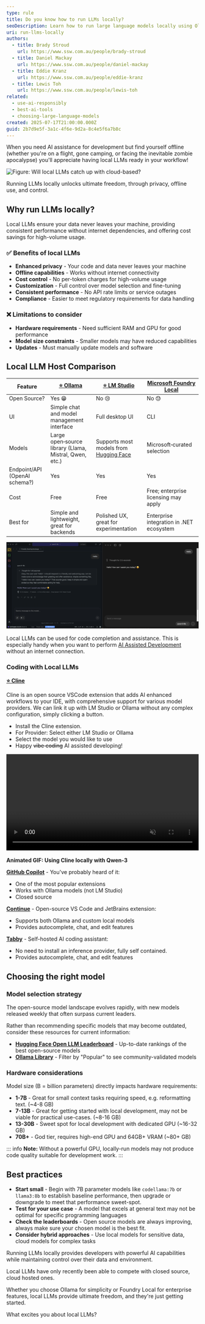 ```yaml
---
type: rule
title: Do you know how to run LLMs locally?
seoDescription: Learn how to run large language models locally using Ollama and Microsoft Foundry Local for enhanced privacy, control, and offline capabilities.
uri: run-llms-locally
authors:
  - title: Brady Stroud
    url: https://www.ssw.com.au/people/brady-stroud
  - title: Daniel Mackay
    url: https://www.ssw.com.au/people/daniel-mackay
  - title: Eddie Kranz
    url: https://www.ssw.com.au/people/eddie-kranz
  - title: Lewis Toh
    url: https://www.ssw.com.au/people/lewis-toh
related:
  - use-ai-responsibly
  - best-ai-tools
  - choosing-large-language-models
created: 2025-07-17T21:00:00.000Z
guid: 2b7d9e5f-3a1c-4f6e-9d2a-8c4e5f6a7b8c
---
```

When you need AI assistance for development but find yourself offline (whether you're on a flight, gone camping, or facing the inevitable zombie apocalypse) you'll appreciate having local LLMs ready in your workflow!

![Figure: Will local LLMs catch up with cloud-based?](coverphoto.png)

Running LLMs locally unlocks ultimate freedom, through privacy, offline use, and control.

<!--endintro-->

## Why run LLMs locally?

Local LLMs ensure your data never leaves your machine, providing consistent performance without internet dependencies, and offering cost savings for high-volume usage.

### ✅ Benefits of local LLMs

* **Enhanced privacy** - Your code and data never leaves your machine
* **Offline capabilities** - Works without internet connectivity
* **Cost control** - No per-token charges for high-volume usage
* **Customization** - Full control over model selection and fine-tuning
* **Consistent performance** - No API rate limits or service outages
* **Compliance** - Easier to meet regulatory requirements for data handling

### ❌ Limitations to consider

* **Hardware requirements** - Need sufficient RAM and GPU for good performance
* **Model size constraints** - Smaller models may have reduced capabilities
* **Updates** - Must manually update models and software

## Local LLM Host Comparison

| Feature | [⭐️ Ollama](https://ollama.com) | [⭐️ LM Studio](https://lmstudio.ai) | [Microsoft Foundry Local](**https://learn.microsoft.com/en-us/azure/ai-foundry/foundry-local/what-is-foundry-local**) |
| --- | --- | --- | --- |
| Open Source? | Yes 😁 | No 😢 | No 😓 |
| UI | Simple chat and model management interface | Full desktop UI | CLI |
| Models | Large open‑source library (Llama, Mistral, Qwen, etc.) | Supports most models from [Hugging Face](https://huggingface.co/) | Microsoft‑curated selection |
| Endpoint/API (OpenAI schema?) | Yes | Yes | Yes |
| Cost | Free | Free | Free; enterprise licensing may apply |
| Best for | Simple and lightweight, great for backends | Polished UX, great for experimentation | Enterprise integration in .NET ecosystem |

![Figure: Chat interfaces in LM Studio (left), and Ollama (right)](ollama-or-lmstudio-ui.png)

Local LLMs can be used for code completion and assistance. This is especially handy when you want to perform [AI Assisted Development](/rules/ai-assisted-development-workflow/) without an internet connection.

### Coding with Local LLMs

**[⭐️ Cline](https://cline.bot/)**

Cline is an open source VSCode extension that adds AI enhanced workflows to your IDE, with comprehensive support for various model providers.
We can link it up with LM Studio or Ollama without any complex configuration, simply clicking a button.

* Install the Cline extension.
* For Provider: Select either LM Studio or Ollama
* Select the model you would like to use
* Happy ~~vibe coding~~ AI assisted developing!

<video width="100%" height="auto" autoplay muted loop>
  <source src="cline-local.webm" type="video/webm">
  Your browser does not support the video tag.
</video>

**Animated GIF: Using Cline locally with Qwen-3**

**[GitHub Copilot](https://github.com/features/copilot)** - You've probably heard of it:

* One of the most popular extensions
* Works with Ollama models (not LM Studio)
* Closed source

**[Continue](https://continue.dev/)** - Open-source VS Code and JetBrains extension:

* Supports both Ollama and custom local models
* Provides autocomplete, chat, and edit features

**[Tabby](https://tabby.tabbyml.com/)** - Self-hosted AI coding assistant:

* No need to install an inference provider, fully self contained.
* Provides autocomplete, chat, and edit features

## Choosing the right model

### Model selection strategy

The open-source model landscape evolves rapidly, with new models released weekly that often surpass current leaders.

Rather than recommending specific models that may become outdated, consider these resources for current information:

* **[Hugging Face Open LLM Leaderboard](https://huggingface.co/open-llm-leaderboard)** - Up-to-date rankings of the best open-source models
* **[Ollama Library](https://ollama.com/library)** - Filter by "Popular" to see community-validated models

### Hardware considerations

Model size (B = billion parameters) directly impacts hardware requirements:

* **1-7B** - Great for small context tasks requiring speed, e.g. reformatting text. (~4-8 GB)
* **7-13B** - Great for getting started with local development, may not be viable for practical use-cases. (~8-16 GB)
* **13-30B** - Sweet spot for local development with dedicated GPU (~16-32 GB)
* **70B+** - God tier, requires high-end GPU and 64GB+ VRAM (~80+ GB)

::: info
**Note:** Without a powerful GPU, locally-run models may not produce code quality suitable for development work.
:::

## Best practices

* **Start small** - Begin with 7B parameter models like `codellama:7b` or `llama3:8b` to establish baseline performance, then upgrade or downgrade to meet that performance sweet-spot.
* **Test for your use case** - A model that excels at general text may not be optimal for specific programming languages
* **Check the leaderboards** -  Open source models are always improving, always make sure your chosen model is the best fit.
* **Consider hybrid approaches** - Use local models for sensitive data, cloud models for complex tasks

Running LLMs locally provides developers with powerful AI capabilities while maintaining control over their data and environment.

Local LLMs have only recently been able to compete with closed source, cloud hosted ones.

Whether you choose Ollama for simplicity or Foundry Local for enterprise features, local LLMs provide ultimate freedom, and they're just getting started.

What excites you about local LLMs?
